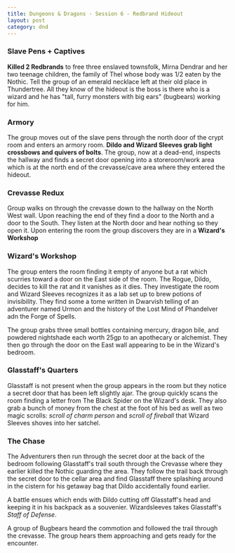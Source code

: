 ```yaml
---
title: Dungeons & Dragons - Session 6 - Redbrand Hideout
layout: post
category: dnd
---
```


### Slave Pens + Captives
**Killed 2 Redbrands** to free three enslaved townsfolk, Mirna Dendrar and her
two teenage children, the family of Thel whose body was 1/2 eaten by the Nothic.
Tell the group of an emerald necklace left at their old place in Thundertree.
All they know of the hideout is the boss is there who is a wizard and he has
"tall, furry monsters with big ears" (bugbears) working for him.

### Armory
The group moves out of the slave pens through the north door of the crypt room
and enters an armory room. **Dildo and Wizard Sleeves grab light crossbows and
quivers of bolts**. The group, now at a dead-end, inspects the hallway and finds
a secret door opening into a storeroom/work area which is at the north end of
the crevasse/cave area where they entered the hideout.

### Crevasse Redux
Group walks on through the crevasse down to the hallway on the North West wall.
Upon reaching the end of they find a door to the North and a door to the South.
They listen at the North door and hear nothing so they open it. Upon entering
the room the group discovers they are in a **Wizard's Workshop**

### Wizard's Workshop
The group enters the room finding it empty of anyone but a rat which scurries
toward a door on the East side of the room. The Rogue, Dildo, decides to kill
the rat and it vanishes as it dies. They investigate the room and Wizard
Sleeves recognizes it as a lab set up to brew potions of invisibility. They find
some a tome written in Dwarvish telling of an adventurer named Urmon and the
history of the Lost Mind of Phandelver adn the Forge of Spells.

The group grabs three small bottles containing mercury, dragon bile, and
powdered nightshade each worth 25gp to an apothecary or alchemist. They then go
through the door on the East wall appearing to be in the Wizard's bedroom.

### Glasstaff's Quarters
Glasstaff is not present when the group appears in the room but they notice a
secret door that has been left slightly ajar. The group quickly scans the room
finding a letter from The Black Spider on the Wizard's desk. They also grab a
bunch of money from the chest at the foot of his bed as well as two magic
scrolls: *scroll of charm person* and *scroll of fireball* that Wizard Sleeves
shoves into her satchel.

### The Chase
The Adventurers then run through the secret door at the back of the bedroom
following Glasstaff's trail south through the Crevasse where they earlier
killed the Nothic guarding the area. They follow the trail back through the
secret door to the cellar area and find Glasstaff there splashing around in the
cistern for his getaway bag that Dildo accidentally found earlier.

A battle ensues which ends with Dildo cutting off Glasstaff's head and keeping
it in his backpack as a souvenier. Wizardsleeves takes Glasstaff's *Staff of
Defense*.

A group of Bugbears heard the commotion and followed the trail through the
crevasse. The group hears them approaching and gets ready for the encounter.


